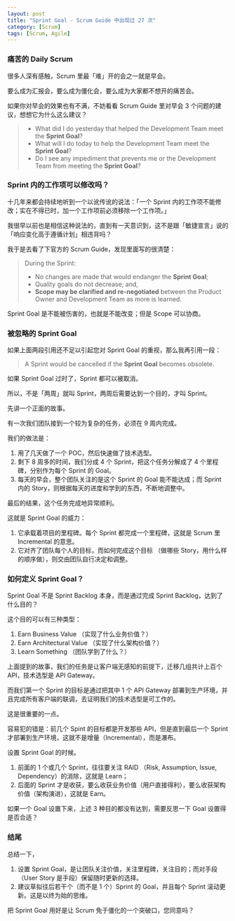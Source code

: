 ```yaml
---
layout: post
title: "Sprint Goal - Scrum Guide 中出现过 27 次"
category: [Scrum]
tags: [Scrum, Agile]
---
```


### 痛苦的 Daily Scrum
很多人深有感触，Scrum 里最「难」开的会之一就是早会。

要么成为汇报会，要么成为僵化会，要么成为大家都不想开的痛苦会。

如果你对早会的效果也有不满，不妨看看 Scrum Guide 里对早会 3 个问题的建议，想想它为什么这么建议？

> - What did I do yesterday that helped the Development Team meet the **Sprint Goal**?  
> - What will I do today to help the Development Team meet the **Sprint Goal**?  
> - Do I see any impediment that prevents me or the Development Team from meeting the **Sprint Goal**?

### Sprint 内的工作项可以修改吗？

十几年来都会持续地听到一个以讹传讹的说法：「一个 Sprint 内的工作项不能修改；实在不得已时，加一个工作项前必须移除一个工作项。」

我很早以前也是相信这种说法的，直到有一天意识到，这不是跟「敏捷宣言」说的「响应变化高于遵循计划」相违背吗？

我于是去看了下官方的 Scrum Guide，发现里面写的很清楚：

> During the Sprint:  
> - No changes are made that would endanger the **Sprint Goal**;   
> - Quality goals do not decrease; and,   
> - **Scope may be clarified and re-negotiated** between the Product Owner and Development Team as more is learned.

Sprint Goal 是不能被伤害的，也就是不能改变；但是 Scope 可以协商。

### 被忽略的 Sprint Goal
如果上面两段引用还不足以引起您对 Sprint Goal 的重视，那么我再引用一段：
> A Sprint would be cancelled if the **Sprint Goal** becomes obsolete.

如果 Sprint Goal 过时了，Sprint 都可以被取消。

所以，不是「两周」就叫 Sprint，两周后需要达到一个目的，才叫 Sprint。


先讲一个正面的故事。

有一次我们团队接到一个较为复杂的任务，必须在 9 周内完成。

我们的做法是：
1. 用了几天做了一个 POC，然后快速做了技术选型。
2. 剩下 8 周多的时间，我们分成 4 个 Sprint，把这个任务分解成了 4 个里程碑，分别作为每个 Sprint 的 Goal。
3. 每天的早会，整个团队关注的是这个 Sprint 的 Goal 能不能达成；而 Sprint 内的 Story，则根据每天的进度和学到的东西，不断地调整中。

最后的结果，这个任务完成地异常顺利。

这就是 Sprint Goal 的威力：
1. 它承载着项目的里程碑。每个 Sprint 都完成一个里程碑，这就是 Scrum 里 Incremental 的意思。
2. 它对齐了团队每个人的目标，而如何完成这个目标 （做哪些 Story，用什么样的顺序做），则交由团队自行决定和调整。

### 如何定义 Sprint Goal？

Sprint Goal 不是 Sprint Backlog 本身，而是通过完成 Sprint Backlog，达到了什么目的？

这个目的可以有三种类型：
1. Earn Business Value （实现了什么业务价值？）
1. Earn Architectural Value （实现了什么架构价值？）
1. Learn Something （团队学到了什么？）

上面提到的故事，我们的任务是让客户端无感知的前提下，迁移几组共计上百个 API，技术选型是 API Gateway。

而我们第一个 Sprint 的目标是通过把其中 1 个 API Gateway 部署到生产环境，并且完成所有客户端的联调，去证明我们的技术选型是可工作的。

这是很重要的一点。

容易犯的错是：前几个 Spint 的目标都是开发那些 API，但是直到最后一个 Sprint 才部署到生产环境，这就不是增量（Incremental），而是瀑布。

设置 Sprint Goal 的时候。
1. 前面的 1 个或几个 Sprint，往往要关注 RAID （Risk, Assumption, Issue, Dependency）的消除，这就是 Learn；
1. 后面的 Sprint 才是收获，要么收获业务价值（用户直接得利），要么收获架构价值（架构演进），这就是 Earn。

如果一个 Goal 设置下来，上述 3 种目的都没有达到，需要反思一下 Goal 设置得是否合适？

### 结尾
总结一下，
1. 设置 Sprint Goal，是让团队关注价值，关注里程碑，关注目的；而对手段（User Story 是手段）保留随时更新的选择。
1. 建议草拟往后若干个（而不是 1 个）Sprint 的 Goal，并且每个 Sprint 滚动更新。这是以终为始的思维。

把 Sprint Goal 用好是让 Scrum 免于僵化的一个突破口，您同意吗？